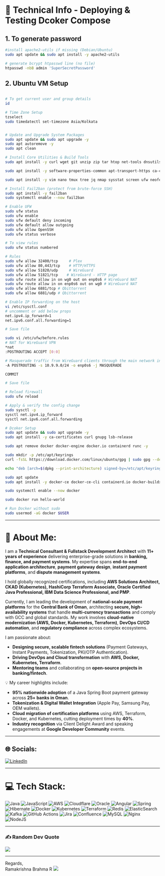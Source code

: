 # 🚀 Technical Info - Deploying & Testing Dcoker Compose

## 1. To generate password

```bash
#install apache2-utils if missing (Debian/Ubuntu)
sudo apt update && sudo apt install -y apache2-utils

# generate bcrypt htpasswd line (no file)
htpasswd -nbB admin 'SuperSecretPassword'
```
## 2. Ubuntu VM Setup

```bash

# To get current user and group details
id

# Time Zone Setup
tzselect
sudo timedatectl set-timezone Asia/Kolkata


# Update and Upgrade System Packages
sudo apt update && sudo apt upgrade -y
sudo apt autoremove -y
sudo apt clean

# Install Core Utilities & Build Tools
sudo apt install -y curl wget git unzip zip tar htop net-tools dnsutils lsof

sudo apt install -y software-properties-common apt-transport-https ca-certificates uild-essential pkg-config

sudo apt install -y vim nano tmux tree jq nmap sysstat screen ufw neofetch

# Install Fail2ban (protect from brute-force SSH)
sudo apt install -y fail2ban
sudo systemctl enable --now fail2ban

# Enable UFW 
sudo ufw status
sudo ufw enable
sudo ufw default deny incoming
sudo ufw default allow outgoing
sudo ufw allow OpenSSH
sudo ufw status verbose

# To view rules
sudo ufw status numbered

# Rules
sudo ufw allow 32400/tcp     # Plex
sudo ufw allow 80,443/tcp    # HTTP/HTTPS
sudo ufw allow 51820/udp     # WireGuard
sudo ufw allow 51821/tcp    # WireGuard - HTTP page
sudo ufw route allow in on wg0 out on enp0s6 # WireGuard NAT
sudo ufw route allow in on enp0s6 out on wg0 # WireGuard NAT
sudo ufw allow 6881/tcp # Qbittorrent
sudo ufw allow 6881/udp # Qbittorrent

# Enable IP forwarding on the host
vi /etc/sysctl.conf
# uncomment or add below props
net.ipv4.ip_forward=1
net.ipv6.conf.all.forwarding=1

# Save file

sudo vi /etc/ufw/before.rules
# NAT for WireGuard VPN
*nat
:POSTROUTING ACCEPT [0:0]

# Masquerade traffic from WireGuard clients through the main network interface
-A POSTROUTING -s 10.9.9.0/24 -o enp0s6 -j MASQUERADE

COMMIT

# Save file

# Reload firewall
sudo ufw reload

# Apply & verify the config change
sudo sysctl -p
sysctl net.ipv4.ip_forward
sysctl net.ipv6.conf.all.forwarding

# Dcoker Setup 
sudo apt update && sudo apt upgrade -y
sudo apt install -y ca-certificates curl gnupg lsb-release

sudo apt remove docker docker-engine docker.io containerd runc -y

sudo mkdir -p /etc/apt/keyrings
curl -fsSL https://download.docker.com/linux/ubuntu/gpg | sudo gpg --dearmor -o /etc/apt/keyrings/docker.gpg

echo "deb [arch=$(dpkg --print-architecture) signed-by=/etc/apt/keyrings/docker.gpg https://download.docker.com/linux/ubuntu $(lsb_release -cs) stable" | sudo tee /etc/apt/sources.list.d/docker.list > /dev/null

sudo apt update
sudo apt install -y docker-ce docker-ce-cli containerd.io docker-buildx-plugin docker-compose-plugin

sudo systemctl enable --now docker

sudo docker run hello-world

# Run Docker without sudo
sudo usermod -aG docker $USER

```

---
# 💫 About Me:

I am a **Technical Consultant & Fullstack Development Architect** with **11+ years of experience** delivering enterprise-grade solutions in **banking, finance, and payment systems**. My expertise spans **end-to-end application architecture**, **payment gateway design**, **instant payment platforms**, and **dispute management systems**.  

I hold globally recognized certifications, including **AWS Solutions Architect, CKAD (Kubernetes), HashiCorp Terraform Associate, Oracle Certified Java Professional, IBM Data Science Professional, and PMP**.  

Currently, I am leading the development of **national-scale payment platforms** for the **Central Bank of Oman**, architecting **secure, high-availability systems** that handle **multi-currency transactions** and comply with GCC and global standards. My work involves **cloud-native modernization (AWS, Docker, Kubernetes, Terraform)**, **DevOps CI/CD automation**, and **regulatory compliance** across complex ecosystems.  

I am passionate about:
- **Designing secure, scalable fintech solutions** (Payment Gateways, Instant Payments, Tokenization, PKI/OTP Authentication).  
- **Driving DevOps and Cloud transformation** with **AWS, Docker, Kubernetes, Terraform**.  
- **Mentoring teams** and collaborating on **open-source projects in banking/fintech**.  

💡 My career highlights include:  
- **95% nationwide adoption** of a Java Spring Boot payment gateway across **25+ banks in Oman**.  
- **Tokenization & Digital Wallet Integration** (Apple Pay, Samsung Pay, OEM wallets).  
- **Cloud migration of certification platforms** using AWS, Terraform, Docker, and Kubernetes, cutting deployment times by **40%**.  
- **Industry recognition** via Client Delight Award and speaking engagements at **Google Developer Community** events.  

---

## 🌐 Socials:

[![LinkedIn](https://img.shields.io/badge/LinkedIn-%230077B5.svg?logo=linkedin&logoColor=white)](https://www.linkedin.com/in/ram-lin/)

---

# 💻 Tech Stack:

![Java](https://img.shields.io/badge/java-%23ED8B00.svg?style=for-the-badge&logo=openjdk&logoColor=white) 
![JavaScript](https://img.shields.io/badge/javascript-%23323330.svg?style=for-the-badge&logo=javascript&logoColor=%23F7DF1E) 
![AWS](https://img.shields.io/badge/AWS-%23FF9900.svg?style=for-the-badge&logo=amazon-aws&logoColor=white) 
![Cloudflare](https://img.shields.io/badge/Cloudflare-F38020?style=for-the-badge&logo=Cloudflare&logoColor=white) 
![Oracle](https://img.shields.io/badge/Oracle-F80000?style=for-the-badge&logo=oracle&logoColor=white) 
![Angular](https://img.shields.io/badge/angular-%23DD0031.svg?style=for-the-badge&logo=angular&logoColor=white) 
![Spring](https://img.shields.io/badge/spring-%236DB33F.svg?style=for-the-badge&logo=spring&logoColor=white) 
![Hibernate](https://img.shields.io/badge/Hibernate-59666C?style=for-the-badge&logo=Hibernate&logoColor=white) 
![Docker](https://img.shields.io/badge/docker-%230db7ed.svg?style=for-the-badge&logo=docker&logoColor=white) 
![Kubernetes](https://img.shields.io/badge/kubernetes-%23326ce5.svg?style=for-the-badge&logo=kubernetes&logoColor=white) 
![Terraform](https://img.shields.io/badge/terraform-%235835CC.svg?style=for-the-badge&logo=terraform&logoColor=white) 
![Redis](https://img.shields.io/badge/redis-%23DD0031.svg?style=for-the-badge&logo=redis&logoColor=white) 
![ElasticSearch](https://img.shields.io/badge/-ElasticSearch-005571?style=for-the-badge&logo=elasticsearch) 
![Kafka](https://img.shields.io/badge/Kafka-000?style=for-the-badge&logo=apache-kafka&logoColor=white) 
![GitHub Actions](https://img.shields.io/badge/github%20actions-%232671E5.svg?style=for-the-badge&logo=githubactions&logoColor=white) 
![Jira](https://img.shields.io/badge/jira-%230A0FFF.svg?style=for-the-badge&logo=jira&logoColor=white) 
![Confluence](https://img.shields.io/badge/confluence-%23172BF4.svg?style=for-the-badge&logo=confluence&logoColor=white) 
![MySQL](https://img.shields.io/badge/mysql-4479A1.svg?style=for-the-badge&logo=mysql&logoColor=white) 
![Nginx](https://img.shields.io/badge/nginx-%23009639.svg?style=for-the-badge&logo=nginx&logoColor=white) 
![NodeJS](https://img.shields.io/badge/node.js-6DA55F?style=for-the-badge&logo=node.js&logoColor=white)

---

### ✍️ Random Dev Quote

![](https://quotes-github-readme.vercel.app/api?type=horizontal&theme=radical)

---
Regards,  
Ramakrishna Brahma R
[![](https://visitcount.itsvg.in/api?id=ramakrishna-89&icon=0&color=0)](https://visitcount.itsvg.in)